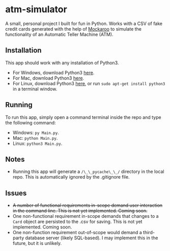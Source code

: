 # atm-simulator

A small, personal project I built for fun in Python. Works with a CSV of fake credit cards generated with the help of [Mockaroo](https://www.mockaroo.com/) to simulate the functionality of an Automatic Teller Machine (ATM).

## Installation
This app should work with any installation of Python3.
- For Windows, download Python3 [here](https://www.python.org/downloads/windows/).
- For Mac, download Python3 [here](https://www.python.org/downloads/macos/).
- For Linux, download Python3 [here](https://www.python.org/downloads/source/), or run `sudo apt-get install python3` in a terminal window.

## Running
To run this app, simply open a command terminal inside the repo and type the following command: 
- Windows: `py Main.py`.
- Mac: `python Main.py`.
- Linux: `python3 Main.py`.

## Notes
- Running this app will generate a `/\_\_pycache\_\_/` directory in the local repo. This is automatically ignored by the .gitignore file.

## Issues
- ~~A number of functional requirements in-scope demand user interaction in the command line. This is not yet implemented. Coming soon.~~
- One non-functional requirement in-scope demands that changes to a `Card` object are persisted to the .csv for saving. This is not yet implemented. Coming soon.
- One non-function requirement out-of-scope would demand a third-party database server (likely SQL-based). I may implement this in the future, but it is unlikely.
